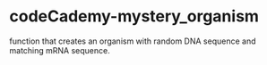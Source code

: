 # codeCademy-mystery_organism
function that creates an organism with random DNA sequence and matching mRNA sequence.
